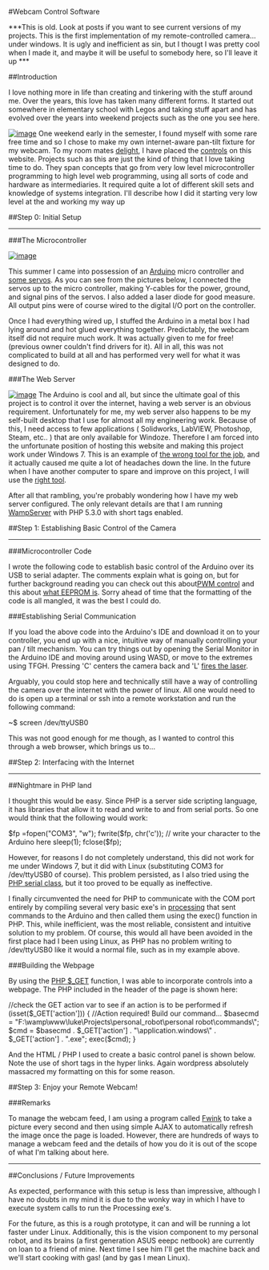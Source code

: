 #Webcam Control Software

***This is old. Look at posts if you want to see current versions of my projects. This is the first implementation of my remote-controlled camera... under windows. It is ugly and inefficient as sin, but I thougt I was pretty cool when I made it, and maybe it will be useful to somebody here, so I'll leave it up ***

##Introduction

I love nothing more in life than creating and tinkering with the stuff around me. Over the years, this love has taken many different forms. It started out somewhere in elementary school with Legos and taking stuff apart and has evolved over the years into weekend projects such as the one you see here.

[![image]({{wr}}static/img/old/2010-02-08-193147-150x150.jpg "2010-02-08-193147")]({{wr}}static/img/old/2010-02-08-193147.jpg)
One weekend early in the semester, I found myself with some rare free time and so I chose to make my own internet-aware pan-tilt fixture for my webcam. To my room mates [delight](http://en.wikipedia.org/wiki/Sarcasm), I have placed the [controls]({{wr}}?page_id=114) on this website. Projects such as this are just the kind of thing that I love taking time to do. They span concepts that go from very low level microcontroller programming to high level web programming, using all sorts of code and hardware as intermediaries. It required quite a lot of different skill sets and knowledge of systems integration. I'll describe how I did it starting very low level at the and working my way up

##Step 0: Initial Setup

* * * * *

###The Microcontroller

[![image]({{wr}}static/img/old/2010-02-08-193359-150x150.jpg "2010-02-08-193359")]({{wr}}static/img/old/2010-02-08-193359.jpg)

This summer I came into possession of an [Arduino](http://www.arduino.cc/) micro controller and [some servos](http://www.rcuniverse.com/product_guide/servoprofile.cfm?servo_id=67). As you can see from the pictures below, I connected the servos up to the micro controller, making Y-cables for the power, ground, and signal pins of the servos. I also added a laser diode for good measure. All output pins were of course wired to the digital I/O port on the controller.

Once I had everything wired up, I stuffed the Arduino in a metal box I had lying around and hot glued everything together. Predictably, the webcam itself did not require much work. It was actually given to me for free! (previous owner couldn't find drivers for it). All in all, this was not complicated to build at all and has performed very well for what it was designed to do.

###The Web Server

[![image]({{wr}}static/img/old/2010-02-08-193241-150x150.jpg "2010-02-08-193241")]({{wr}}static/img/old/2010-02-08-193241.jpg)
The Arduino is cool and all, but since the ultimate goal of this project is to control it over the internet, having a web server is an obvious requirement. Unfortunately for me, my web server also happens to be my self-built desktop that I use for almost all my engineering work. Because of this, I need access to few applications ( Solidworks, LabVIEW, Photoshop, Steam, etc.. ) that are only available for Windoze. Therefore I am forced into the unfortunate position of hosting this website and making this project work under Windows 7. This is an example of [the wrong tool for the job](http://www.burtonco.com/xsites/Appraisers/burtonco1/content/uploadedFiles/wrong%20tool.jpg), and it actually caused me quite a lot of headaches down the line. In the future when I have another computer to spare and improve on this project, I will use the [right tool](http://blog.taragana.com/wp-content/uploads/2008/03/linux-logo.jpg).

After all that rambling, you're probably wondering how I have my web server configured. The only relevant details are that I am running [WampServer](http://www.wampserver.com/en/) with PHP 5.3.0 with short tags enabled.

##Step 1: Establishing Basic Control of the Camera

* * * * *

###Microcontroller Code


I wrote the following code to establish basic control of the Arduino over its USB to serial adapter. The comments explain what is going on, but for further background reading you can check out this about[PWM control](http://en.wikipedia.org/wiki/Pulse-width_modulation) and this about [what EEPROM is](http://en.wikipedia.org/wiki/EEPROM). Sorry ahead of time that the formatting of the code is all mangled, it was the best I could do.

###Establishing Serial Communication

If you load the above code into the Arduino's IDE and download it on to your controller, you end up with a nice, intuitive way of manually controlling your pan / tilt mechanism. You can try things out by opening the Serial Monitor in the Arduino IDE and moving around using WASD, or move to the extremes using TFGH. Pressing 'C' centers the camera back and 'L' [fires the laser](http://spf.fotolog.com/photo/47/10/95/vanguardista2104/1211331863_f.jpg).

Arguably, you could stop here and technically still have a way of controlling the camera over the internet with the power of linux. All one would need to do is open up a terminal or ssh into a remote workstation and run the following command:

 ~$ screen /dev/ttyUSB0 

This was not good enough for me though, as I wanted to control this through a web browser, which brings us to...

##Step 2: Interfacing with the Internet

* * * * *

##Nightmare in PHP land

I thought this would be easy. Since PHP is a server side scripting language, it has libraries that allow it to read and write to and from serial ports. So one would think that the following would work:

$fp =fopen("COM3", "w");
fwrite($fp, chr('c')); // write your character to the Arduino here
sleep(1);
fclose($fp);

However, for reasons I do not completely understand, this did not work for me under Windows 7, but it did with Linux (substituting COM3 for /dev/ttyUSB0 of course). This problem persisted, as I also tried using the [PHP serial class](http://www.phpclasses.org/browse/package/3679.html), but it too proved to be equally as ineffective.

I finally circumvented the need for PHP to communicate with the COM port entirely by compiling several very basic exe's in [processing](http://processing.org/) that sent commands to the Arduino and then called them using the exec() function in PHP. This, while inefficient, was the most reliable, consistent and intuitive solution to my problem. Of course, this would all have been avoided in the first place had I been using Linux, as PHP has no problem writing to /dev/ttyUSB0 like it would a normal file, such as in my example above.

###Building the Webpage

By using the [PHP $\_GET](http://www.w3schools.com/PHP/php_get.asp) function, I was able to incorporate controls into a webpage. The PHP included in the header of the page is shown here:

//check the GET action var to see if an action is to be performed
if (isset($_GET['action']))
{
    //Action required! Build our command...
   $basecmd = "F:\\wamp\\www\\luke\\Projects\\personal_robot\\personal robot\\commands\\";
   $cmd = $basecmd . $_GET['action'] . "\\application.windows\\" . $_GET['action'] . ".exe";
        exec($cmd);
}

And the HTML / PHP I used to create a basic control panel is shown below. Note the use of short tags in the hyper links. Again wordpress absolutely massacred my formatting on this for some reason.

##Step 3: Enjoy your Remote Webcam!

###Remarks

To manage the webcam feed, I am using a program called [Fwink](http://www.lundie.ca/fwink/) to take a picture every second and then using simple AJAX to automatically refresh the image once the page is loaded. However, there are hundreds of ways to manage a webcam feed and the details of how you do it is out of the scope of what I'm talking about here.

* * * * *

##Conclusions / Future Improvements

As expected, performance with this setup is less than impressive, although I have no doubts in my mind it is due to the wonky way in which I have to execute system calls to run the Processing exe's.

For the future, as this is a rough prototype, it can and will be running a lot faster under Linux. Additionally, this is the vision component to my personal robot, and its brains (a first generation ASUS eeepc netbook) are currently on loan to a friend of mine. Next time I see him I'll get the machine back and we'll start cooking with gas! (and by gas I mean Linux).
